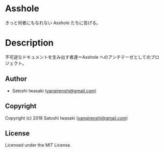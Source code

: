 # Asshole

きっと何者にもなれない Asshole たちに告げる。

# Description

不可逆なドキュメントを生み出す者達＝Asshole へのアンチテーゼとしてのプロジェクト。

## Author

* Satoshi Iwasaki (yanqirenshi@gmail.com)

## Copyright

Copyright (c) 2018 Satoshi Iwasaki (yanqirenshi@gmail.com)

## License

Licensed under the MIT License.
